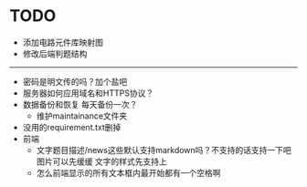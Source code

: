 # TODO

- 添加电路元件库映射图
- 修改后端判题结构

---

- 密码是明文传的吗？加个盐吧
- 服务器如何应用域名和HTTPS协议？
- 数据备份和恢复 每天备份一次？
    - 维护maintainance文件夹
- 没用的requirement.txt删掉
- 前端
    - 文字题目描述/news这些默认支持markdown吗？不支持的话支持一下吧 图片可以先缓缓 文字的样式先支持上
    - 怎么前端显示的所有文本框内最开始都有一个空格啊
